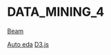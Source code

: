 # DATA_MINING_4

[Beam ](https://github.com/SanjayBhargavKudupudi/DATA_MINING_4/tree/main/Beam)

[Auto eda](https://github.com/SanjayBhargavKudupudi/DATA_MINING_4/tree/main/AutoEDA)
[D3.js](https://github.com/SanjayBhargavKudupudi/DATA_MINING_4/tree/main/D3js)

